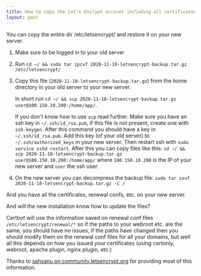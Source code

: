 ```yaml
---
title: How to copy the Let's Encrypt account including all certificates to a new server 
layout: post
---
```


You can copy the entire dir /etc/letsencrypt/ and restore it on your new server.

1. Make sure to be logged in to your old server

1. Run `cd ~/ && sudo tar zpcvf 2020-11-10-letsencrypt-backup.tar.gz /etc/letsencrypt/`

1. Copy this file (`2020-11-10-letsencrypt-backup.tar.gz`) from the home directory in your old server to your new server.

   In short run `cd ~/ && scp 2020-11-10-letsencrypt-backup.tar.gz user@100.150.10.200:/home/app/`.

   If you don't know how to use `scp` read further. Make sure you have an ssh key in `~/.ssh/id_rsa.pub`, if this file is not present, create one with `ssh-keygen`. After this command you should have a key in `~/.ssh/id_rsa.pub`. Add this key (of your old server) to `~/.ssh/authorized_keys` in your new server. Then restart ssh with `sudo service sshd restart`. After this you can copy files like this: `cd ~/ && scp 2020-11-10-letsencrypt-backup.tar.gz user@100.150.10.200:/home/app/` where `100.150.10.200` is the IP of your new server and `user` the ssh user.

1. On the new server you can decompress the backup file: `sudo tar zxvf 2020-11-10-letsencrypt-backup.tar.gz -C /`

And you have all the certificates, renewal confs, etc. on your new server.

And will the new installation know how to update the files?

Certbot will use the information saved on renewal conf files `/etc/letsencrypt/renewal/*` so if the paths to your webroot etc. are the same, you should have no issues, if the paths have changed then you should modify them on the renewal conf files for all your domains, but well all this depends on how you issued your certificates (using certonly, webroot, apache plugin, nginx plugin, etc.)

Thanks to [sahsanu on community.letsencrypt.org](https://community.letsencrypt.org/t/move-to-another-server/77985/6) for providing most of this information.
